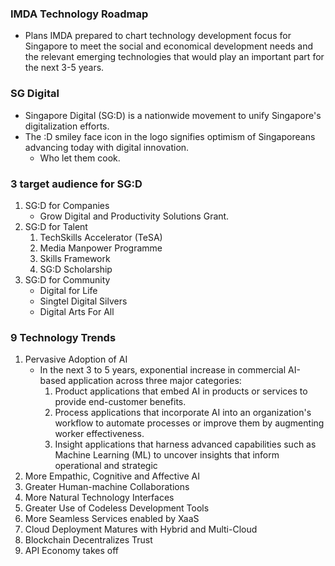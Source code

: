 ### IMDA Technology Roadmap
- Plans IMDA prepared to chart technology development focus for Singapore to meet the social and economical development needs and the relevant emerging technologies that would play an important part for the next 3-5 years.

### SG Digital
- Singapore Digital (SG:D) is a nationwide movement to unify Singapore's digitalization efforts.
- The :D smiley face icon in the logo signifies optimism of Singaporeans advancing today with digital innovation.
	- Who let them cook.

### 3 target audience for SG:D
1. SG:D for Companies
	- Grow Digital and Productivity Solutions Grant.
2. SG:D for Talent
	1. TechSkills Accelerator (TeSA)
	2. Media Manpower Programme
	3. Skills Framework
	4. SG:D Scholarship
3. SG:D for Community
	- Digital for Life
	- Singtel Digital Silvers
	- Digital Arts For All

### 9 Technology Trends
1. Pervasive Adoption of AI
	- In the next 3 to 5 years, exponential increase in commercial AI-based application across three major categories:
		1. Product applications that embed AI in products or services to provide end-customer benefits.
		2. Process applications that incorporate AI into an organization's workflow to automate processes or improve them by augmenting worker effectiveness.
		3. Insight applications that harness advanced capabilities such as Machine Learning (ML) to uncover insights that inform operational and strategic 
1. More Empathic, Cognitive and Affective AI
2. Greater Human-machine Collaborations
3. More Natural Technology Interfaces
4. Greater Use of Codeless Development Tools
5. More Seamless Services enabled by XaaS
6. Cloud Deployment Matures with Hybrid and Multi-Cloud
7. Blockchain Decentralizes Trust 
8. API Economy takes off


